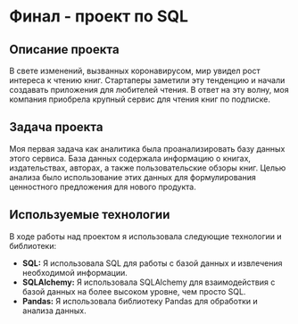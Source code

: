 # Финал - проект по SQL

## Описание проекта

В свете изменений, вызванных коронавирусом, мир увидел рост интереса к чтению книг. Стартаперы заметили эту тенденцию и начали создавать приложения для любителей чтения. В ответ на эту волну, моя компания приобрела крупный сервис для чтения книг по подписке.

## Задача проекта

Моя первая задача как аналитика была проанализировать базу данных этого сервиса. База данных содержала информацию о книгах, издательствах, авторах, а также пользовательские обзоры книг. Целью анализа было использование этих данных для формулирования ценностного предложения для нового продукта.

## Используемые технологии

В ходе работы над проектом я использовала следующие технологии и библиотеки:

- **SQL:** Я использовала SQL для работы с базой данных и извлечения необходимой информации.
- **SQLAlchemy:** Я использовала SQLAlchemy для взаимодействия с базой данных на более высоком уровне, чем просто SQL.
- **Pandas:** Я использовала библиотеку Pandas для обработки и анализа данных.
